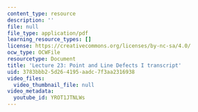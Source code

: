 ```yaml
---
content_type: resource
description: ''
file: null
file_type: application/pdf
learning_resource_types: []
license: https://creativecommons.org/licenses/by-nc-sa/4.0/
ocw_type: OCWFile
resourcetype: Document
title: 'Lecture 23: Point and Line Defects I transcript'
uid: 3783bbb2-5d26-4195-aadc-7f3aa2316938
video_files:
  video_thumbnail_file: null
video_metadata:
  youtube_id: YROT1JTNLWs
---
```

